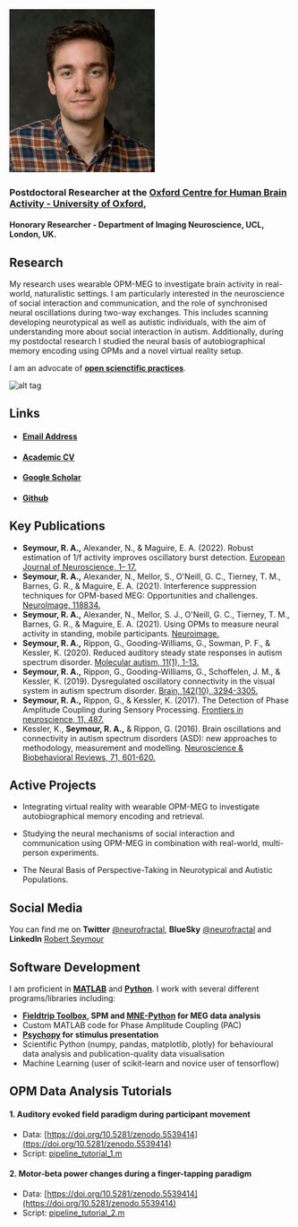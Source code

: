 
<img src="./images/seymour2.jpg" width="260">


### Postdoctoral Researcher at the **[Oxford Centre for Human Brain Activity - University of Oxford]([https://www.fil.ion.ucl.ac.uk/](https://www.win.ox.ac.uk/about/our-locations/OHBA))**, 

#### Honorary Researcher - Department of Imaging Neuroscience, UCL, London, UK.

## Research
My research uses wearable OPM-MEG to investigate brain activity in real-world, naturalistic settings. I am particularly interested in the neuroscience of social interaction and communication, and the role of synchronised neural oscillations during two-way exchanges. This includes scanning developing neurotypical as well as autistic individuals, with the aim of understanding more about social interaction in autism. Additionally, during my postdoctal research I studied the neural basis of autobiographical memory encoding using OPMs and a novel virtual reality setup. 

I am an advocate of **[open scienctific practices](https://elifesciences.org/content/5/e16800?utm_campaign=BMC40104U&utm_medium=BMCemail&utm_source=Teradata)**.

![alt tag](http://i.imgur.com/P9dF0Vp.png)

## Links

* #### [Email Address](mailto:rob.seymour@ucl.ac.uk)

* #### [Academic CV](https://docs.google.com/document/d/1jDZKCDEXu6r5ropmIk2tI1q334lkidTuAzkDNIMc148/edit?usp=sharing)

* #### [Google Scholar](https://scholar.google.co.uk/citations?user=IAAhK00AAAAJ&hl=en) 

* #### [Github](http://github.com/neurofractal)

## Key Publications

- **Seymour, R. A.,** Alexander, N., & Maguire, E. A. (2022). Robust estimation of 1/f activity improves oscillatory burst detection. [European Journal of Neuroscience, 1– 17.](https://doi.org/10.1111/ejn.15829)
- **Seymour, R. A.,** Alexander, N., Mellor, S., O'Neill, G. C., Tierney, T. M., Barnes, G. R., & Maguire, E. A. (2021). Interference suppression techniques for OPM-based MEG: Opportunities and challenges. [NeuroImage, 118834.](https://doi.org/10.1016/j.neuroimage.2021.118834)
- **Seymour, R. A.,** Alexander, N., Mellor, S. J., O'Neill, G. C., Tierney, T. M., Barnes, G. R., & Maguire, E. A. (2021). Using OPMs to measure neural activity in standing, mobile participants. [Neuroimage.](https://doi.org/10.1016/j.neuroimage.2021.118604)
- **Seymour, R. A.,** Rippon, G., Gooding-Williams, G., Sowman, P. F., & Kessler, K. (2020). Reduced auditory steady state responses in autism spectrum disorder. [Molecular autism, 11(1), 1-13.](https://link.springer.com/article/10.1186/s13229-020-00357-y)
- **Seymour, R. A.,** Rippon, G., Gooding-Williams, G., Schoffelen, J. M., & Kessler, K. (2019). Dysregulated oscillatory connectivity in the visual system in autism spectrum disorder. [Brain, 142(10), 3294-3305.](https://doi.org/10.1093/brain/awz214)
- **Seymour, R. A.,** Rippon, G., & Kessler, K. (2017). The Detection of Phase Amplitude Coupling during Sensory Processing. [Frontiers in neuroscience, 11, 487.](https://doi.org/10.3389/fnins.2017.00487)
- Kessler, K., **Seymour, R. A.,** & Rippon, G. (2016). Brain oscillations and connectivity in autism spectrum disorders (ASD): new approaches to methodology, measurement and modelling. [Neuroscience & Biobehavioral Reviews, 71, 601-620.](https://doi.org/10.1016/j.neubiorev.2016.10.002) 


## Active Projects

  * Integrating virtual reality with wearable OPM-MEG to investigate autobiographical memory encoding and retrieval.
    
  * Studying the neural mechanisms of social interaction and communication using OPM-MEG in combination with real-world, multi-person experiments.

  * The Neural Basis of Perspective-Taking in Neurotypical and Autistic Populations.
    

## Social Media
  
 You can find me on **Twitter** [@neurofractal](https://twitter.com/neurofractal), **BlueSky** [@neurofractal](https://bsky.app/profile/neurofractal.bsky.social) and **LinkedIn** [Robert Seymour](https://www.linkedin.com/in/robert-seymour-9aba6580?trk=nav_responsive_tab_profile_pic)
 
## Software Development

I am proficient in **[MATLAB](https://www.mathworks.com/products/matlab.html)** and **[Python](https://www.python.org/)**. I work with several different programs/libraries including:

* **[Fieldtrip Toolbox](http://www.fieldtriptoolbox.org/), SPM and [MNE-Python](https://mne.tools/stable/index.html) for MEG data analysis**
* Custom MATLAB code for Phase Amplitude Coupling (PAC)
* **[Psychopy](http://www.psychopy.org/) for stimulus presentation**
* Scientific Python (numpy, pandas, matplotlib, plotly) for behavioural data analysis and publication-quality data visualisation
* Machine Learning (user of scikit-learn and novice user of tensorflow)

## OPM Data Analysis Tutorials

#### 1. Auditory evoked field paradigm during participant movement
- Data: [https://doi.org/10.5281/zenodo.5539414](ttps://doi.org/10.5281/zenodo.5539414)
- Script: [pipeline_tutorial_1.m](https://github.com/FIL-OPMEG/tutorials_interference/blob/main/pipeline_tutorial_2.m)

#### 2. Motor-beta power changes during a finger-tapping paradigm
- Data: [https://doi.org/10.5281/zenodo.5539414](https://doi.org/10.5281/zenodo.5539414)
- Script: [pipeline_tutorial_2.m](https://github.com/FIL-OPMEG/tutorials_interference/blob/main/pipeline_tutorial_2.m)
    
